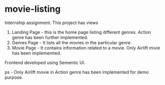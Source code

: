 # movie-listing

Internship assignment.
This project has  views
1. Landing Page - this is the home page listing different genres. Action genre has been further implemented.
2. Genres Page - It lists all the movies in the particular genre.
3. Movie Page - It contains information related to a movie. Only Airlift mivie has been implememted.

Frontend developed using Sementic UI.

ps - Only Airlift movie in Action genre has been implemented for demo purpose.
     
